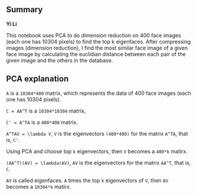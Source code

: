 ## Summary

__Yi Li__

This notebook uses PCA to do dimension reduction on 400 face images (each one has 10304 pixels) to find the top k eigenfaces. After compressing images (dimension reduction), I find the most similar face image of a given face image by calculating the euclidian distance between each pair of the given image and the others in the database.


## PCA explanation
 `A` is a `10304*400` matrix, which represents the data of 400 face images (each one has 10304 pixels).
 
 `C = AA^T` is a `10304*10304` matrix,
 
 `C' = A^TA` is a `400*400` matrix.
 
 `A^TAV = \lambda V`, `V` is the eigenvectors `(400*400)` for the matrix `A^TA`, that is, `C'`.
 
 Using PCA and choose top `k` eigenvectors, then `V` becomes a `400*k` matirx.
 
 `(AA^T)(AV) = \lambda(AV)`, `AV` is the eigenvectors for the matrix `AA^T`, that is, `C`. 
 
 `AV` is called eigenfaces. `A` times the top `k` eigenvectors of `V`, then `AV` becomes a `10304*k` matirx.
 
